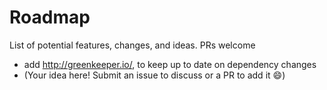 # Roadmap
List of potential features, changes, and ideas. PRs welcome

- add http://greenkeeper.io/, to keep up to date on dependency changes
- (Your idea here! Submit an issue to discuss or a PR to add it :smile:)
